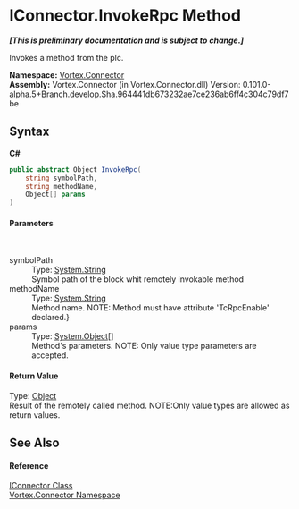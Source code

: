 # IConnector.InvokeRpc Method 
 _**\[This is preliminary documentation and is subject to change.\]**_

Invokes a method from the plc.

**Namespace:**&nbsp;<a href="N_Vortex_Connector.md">Vortex.Connector</a><br />**Assembly:**&nbsp;Vortex.Connector (in Vortex.Connector.dll) Version: 0.101.0-alpha.5+Branch.develop.Sha.964441db673232ae7ce236ab6ff4c304c79df7be

## Syntax

**C#**<br />
``` C#
public abstract Object InvokeRpc(
	string symbolPath,
	string methodName,
	Object[] params
)
```


#### Parameters
&nbsp;<dl><dt>symbolPath</dt><dd>Type: <a href="http://msdn2.microsoft.com/en-us/library/s1wwdcbf" target="_blank">System.String</a><br />Symbol path of the block whit remotely invokable method</dd><dt>methodName</dt><dd>Type: <a href="http://msdn2.microsoft.com/en-us/library/s1wwdcbf" target="_blank">System.String</a><br />Method name. NOTE: Method must have attribute 'TcRpcEnable' declared.}</dd><dt>params</dt><dd>Type: <a href="http://msdn2.microsoft.com/en-us/library/e5kfa45b" target="_blank">System.Object</a>[]<br />Method's parameters. NOTE: Only value type parameters are accepted.</dd></dl>

#### Return Value
Type: <a href="http://msdn2.microsoft.com/en-us/library/e5kfa45b" target="_blank">Object</a><br />Result of the remotely called method. NOTE:Only value types are allowed as return values.

## See Also


#### Reference
<a href="T_Vortex_Connector_IConnector.md">IConnector Class</a><br /><a href="N_Vortex_Connector.md">Vortex.Connector Namespace</a><br />